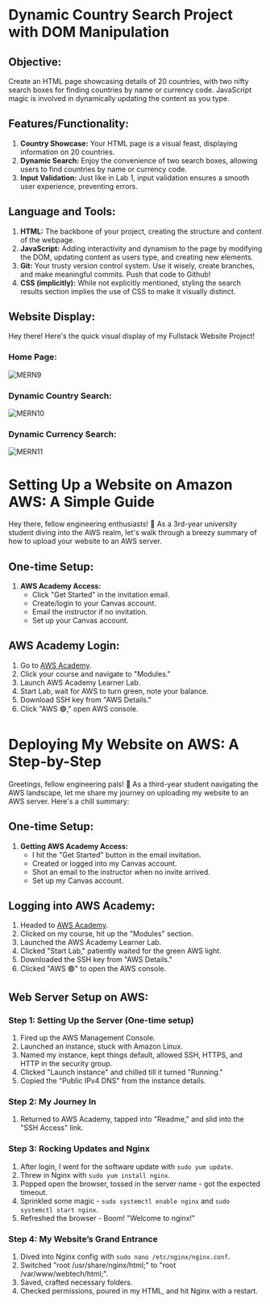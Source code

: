 # Dynamic Country Search Project with DOM Manipulation

## Objective:
Create an HTML page showcasing details of 20 countries, with two nifty search boxes for finding countries by name or currency code. JavaScript magic is involved in dynamically updating the content as you type.

## Features/Functionality:
1. **Country Showcase:** Your HTML page is a visual feast, displaying information on 20 countries.
2. **Dynamic Search:** Enjoy the convenience of two search boxes, allowing users to find countries by name or currency code.
3. **Input Validation:** Just like in Lab 1, input validation ensures a smooth user experience, preventing errors.

## Language and Tools:
1. **HTML:** The backbone of your project, creating the structure and content of the webpage.
2. **JavaScript:** Adding interactivity and dynamism to the page by modifying the DOM, updating content as users type, and creating new elements.
3. **Git:** Your trusty version control system. Use it wisely, create branches, and make meaningful commits. Push that code to Github!
5. **CSS (implicitly):** While not explicitly mentioned, styling the search results section implies the use of CSS to make it visually distinct.

## Website Display:
Hey there! Here's the quick visual display of my Fullstack Website Project!

### Home Page:
![MERN9](https://github.com/DasolLim/Dynamic-Country-Search-Project/assets/92288227/344bd037-1724-44e8-a172-ef63b529b31f)

### Dynamic Country Search:
![MERN10](https://github.com/DasolLim/Dynamic-Country-Search-Project/assets/92288227/7bafe2bb-fc30-4471-ac82-3fa07ceb0f64)

### Dynamic Currency Search:
![MERN11](https://github.com/DasolLim/Dynamic-Country-Search-Project/assets/92288227/57dca05b-fa2b-4d2f-bd3c-c803ddce608d)

# Setting Up a Website on Amazon AWS: A Simple Guide
Hey there, fellow engineering enthusiasts! 👋 As a 3rd-year university student diving into the AWS realm, let's walk through a breezy summary of how to upload your website to an AWS server.

## One-time Setup:
1. **AWS Academy Access:**
   - Click "Get Started" in the invitation email.
   - Create/login to your Canvas account.
   - Email the instructor if no invitation.
   - Set up your Canvas account.

## AWS Academy Login:
1. Go to [AWS Academy](https://awsacademy.instructure.com).
2. Click your course and navigate to "Modules."
3. Launch AWS Academy Learner Lab.
4. Start Lab, wait for AWS to turn green, note your balance.
5. Download SSH key from "AWS Details."
6. Click "AWS 🟢," open AWS console.

# Deploying My Website on AWS: A Step-by-Step
Greetings, fellow engineering pals! 👋 As a third-year student navigating the AWS landscape, let me share my journey on uploading my website to an AWS server. Here's a chill summary:

## One-time Setup:
1. **Getting AWS Academy Access:**
   - I hit the "Get Started" button in the email invitation.
   - Created or logged into my Canvas account.
   - Shot an email to the instructor when no invite arrived.
   - Set up my Canvas account.

## Logging into AWS Academy:
1. Headed to [AWS Academy](https://awsacademy.instructure.com).
2. Clicked on my course, hit up the "Modules" section.
3. Launched the AWS Academy Learner Lab.
4. Clicked "Start Lab," patiently waited for the green AWS light.
5. Downloaded the SSH key from "AWS Details."
6. Clicked "AWS 🟢" to open the AWS console.

## Web Server Setup on AWS:
### Step 1: Setting Up the Server (One-time setup)
1. Fired up the AWS Management Console.
2. Launched an instance, stuck with Amazon Linux.
3. Named my instance, kept things default, allowed SSH, HTTPS, and HTTP in the security group.
4. Clicked "Launch instance" and chilled till it turned "Running."
5. Copied the "Public IPv4 DNS" from the instance details.

### Step 2: My Journey In
1. Returned to AWS Academy, tapped into "Readme," and slid into the "SSH Access" link.

### Step 3: Rocking Updates and Nginx
1. After login, I went for the software update with `sudo yum update`.
2. Threw in Nginx with `sudo yum install nginx`.
3. Popped open the browser, tossed in the server name - got the expected timeout.
4. Sprinkled some magic - `sudo systemctl enable nginx` and `sudo systemctl start nginx`.
5. Refreshed the browser - Boom! "Welcome to nginx!"

### Step 4: My Website’s Grand Entrance
1. Dived into Nginx config with `sudo nano /etc/nginx/nginx.conf`.
2. Switched "root /usr/share/nginx/html;" to "root /var/www/webtech/html;".
3. Saved, crafted necessary folders.
4. Checked permissions, poured in my HTML, and hit Nginx with a restart.
